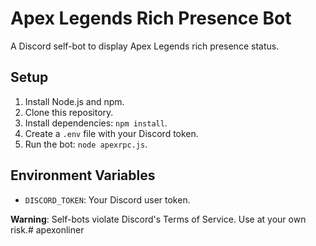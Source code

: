 # Apex Legends Rich Presence Bot

A Discord self-bot to display Apex Legends rich presence status.

## Setup
1. Install Node.js and npm.
2. Clone this repository.
3. Install dependencies: `npm install`.
4. Create a `.env` file with your Discord token.
5. Run the bot: `node apexrpc.js`.

## Environment Variables
- `DISCORD_TOKEN`: Your Discord user token.

**Warning**: Self-bots violate Discord's Terms of Service. Use at your own risk.#   a p e x o n l i n e r  
 